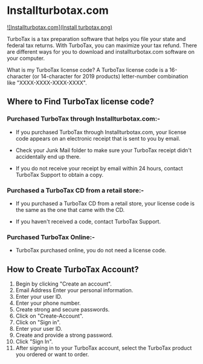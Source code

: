 # Installturbotax.com

[![Installturbotax.com](Install turbotax.png)](http://taxt.s3-website-us-west-1.amazonaws.com)

TurboTax is a tax preparation software that helps you file your state and federal tax returns. With TurboTax, you can maximize your tax refund. There are different ways for you to download and installturbotax.com software on your computer.

What is my TurboTax license code?
A TurboTax license  code is a 16-character (or 14-character for 2019 products) letter-number combination like "XXXX-XXXX-XXXX-XXXX".

## Where to Find TurboTax license  code?

### Purchased TurboTax through Installturbotax.com:-


* If you purchased TurboTax through Installturbotax.com, your license code appears on an electronic receipt that is sent to you by email. 

* Check your Junk Mail folder to make sure your TurboTax receipt didn't accidentally end up there. 

* If you do not receive your receipt by email within 24 hours, contact TurboTax Support to obtain a copy.

### Purchased a TurboTax CD from a retail store:-


* If you purchased a TurboTax CD from a retail store, your license code is the same as the one that came with the CD. 

* If you haven't received a code, contact TurboTax Support.

### Purchased TurboTax Online:-


* TurboTax purchased online, you do not need a license code.


## How to Create TurboTax Account?

1. Begin by clicking "Create an account".
2. Email Address Enter your personal information.
3. Enter your user ID.
4. Enter your phone number.
5. Create strong and secure passwords.
6. Click on "Create-Account".
7. Click on "Sign in".
8. Enter your user ID.
9. Create and provide a strong password.
10. Click "Sign In".
11. After signing in to your TurboTax account, select the TurboTax product you ordered or want to order.
